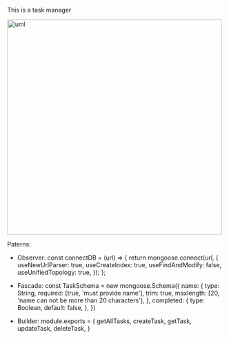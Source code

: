 This is a task manager

<img width="498" alt="uml" src="https://user-images.githubusercontent.com/30389608/174761262-1936aa8b-17f4-433c-9261-2d1ca045c682.png">

Paterns:

- Observer: 
const connectDB = (url) => {
  return mongoose.connect(url, {
    useNewUrlParser: true,
    useCreateIndex: true,
    useFindAndModify: false,
    useUnifiedTopology: true,
  });
};

- Fascade:
const TaskSchema = new mongoose.Schema({
  name: {
    type: String,
    required: [true, 'must provide name'],
    trim: true,
    maxlength: [20, 'name can not be more than 20 characters'],
  },
  completed: {
    type: Boolean,
    default: false,
  },
})

- Builder:
module.exports = {
  getAllTasks,
  createTask,
  getTask,
  updateTask,
  deleteTask,
}


